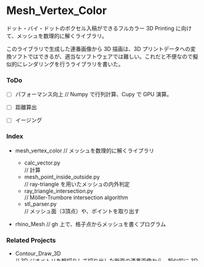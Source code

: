 # Mesh_Vertex_Color  


ドット・バイ・ドットのボクセル入稿ができるフルカラー 3D Printing に向けて、メッシュを数理的に解くライブラリ。  

このライブラリで生成した連番画像から 3D 描画は、3D プリントデータへの変換ソフトではできるが、適当なソフトウェアでは難しい。これだと不便なので擬似的にレンダリングを行うライブラリを書いた。  


### ToDo  

- [ ] パフォーマンス向上 // Numpy で行列計算、Cupy で GPU 演算。  
- [ ] 距離算出  
- [ ] イージング  


### Index  

- mesh_vertex_color // メッシュを数理的に解くライブラリ  
  - calc_vector.py  
    // 計算   
  - mesh_point_inside_outside.py  
    // ray-triangle を用いたメッシュの内外判定  
  - ray_triangle_intersection.py  
    // Möller-Trumbore intersection algorithm  
  - stl_parser.py  
    // メッシュ面（3頂点）や、ポイントを取り出す  

- rhino_Mesh // gh 上で、格子点からメッシュを書くプログラム  


### Related Projects  

- Contour_Draw_3D  
  // 3D ジオメトリを輪切りして切り出した断面の連番画像から、擬似的に 3D ジオメトリを描画するライブラリ  
  [https://github.com/naysok/Contour_Draw_3D](https://github.com/naysok/Contour_Draw_3D)  


### Ref  

- レイと三角形の交差判定（Pheemaの学習帳）  
  [https://pheema.hatenablog.jp/entry/ray-triangle-intersection](https://pheema.hatenablog.jp/entry/ray-triangle-intersection)  

- Möller–Trumbore intersection algorithm（Wikipedia）  
  [https://en.wikipedia.org/wiki/M%C3%B6ller%E2%80%93Trumbore_intersection_algorithm](https://en.wikipedia.org/wiki/M%C3%B6ller%E2%80%93Trumbore_intersection_algorithm)  

- Pythonの計算機イプシロン（Qiita）  
  [https://qiita.com/ikuzak/items/1332625192daab208e22](https://qiita.com/ikuzak/items/1332625192daab208e22)  

- STLファイルフォーマット  
  [https://www.hiramine.com/programming/3dmodelfileformat/stlfileformat.html](https://www.hiramine.com/programming/3dmodelfileformat/stlfileformat.html)

- Stanford Bunny（thingiverse）  
  [https://www.thingiverse.com/thing:3731](https://www.thingiverse.com/thing:3731)  

- Guide to Voxel Printing（GrabCAD）  
  [https://help.grabcad.com/article/230-guide-to-voxel-printing?locale=en&fbclid=IwAR3PvdP71KfqY1herjNa87oGvXnszbsXIcaNfOUYNfbDLn_kIZydNeyYXes](https://help.grabcad.com/article/230-guide-to-voxel-printing?locale=en&fbclid=IwAR3PvdP71KfqY1herjNa87oGvXnszbsXIcaNfOUYNfbDLn_kIZydNeyYXes)  